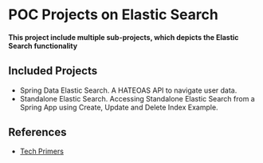 # POC Projects on Elastic Search
#### This project include multiple sub-projects, which depicts the Elastic Search functionality

## Included Projects
- Spring Data Elastic Search. A HATEOAS API to navigate user data.
- Standalone Elastic Search. Accessing Standalone Elastic Search from a Spring App using Create, Update and Delete Index Example.

## References
- [Tech Primers](https://www.youtube.com/watch?v=bYiNlCaaRiI)
